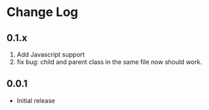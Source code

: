 # Change Log

## 0.1.x

1.  Add Javascript support
2.  fix bug: child and parent class in the same file now should work.

## 0.0.1

* Initial release
